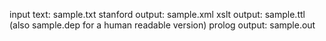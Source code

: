 input text: sample.txt
stanford output: sample.xml
xslt output: sample.ttl (also sample.dep for a human readable version)
prolog output: sample.out
